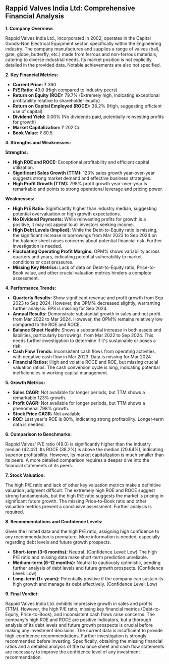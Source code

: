 ## Rappid Valves India Ltd: Comprehensive Financial Analysis

**1. Company Overview:**

Rappid Valves India Ltd., incorporated in 2002, operates in the Capital Goods-Non Electrical Equipment sector, specifically within the Engineering industry.  The company manufactures and supplies a range of valves (ball, gate, globe, butterfly, etc.) made from ferrous and non-ferrous materials, catering to diverse industrial needs.  Its market position is not explicitly detailed in the provided data.  Notable achievements are also not specified.

**2. Key Financial Metrics:**

* **Current Price:** ₹ 390
* **P/E Ratio:** 49.0 (High compared to industry peers)
* **Return on Equity (ROE):** 79.7% (Extremely high, indicating exceptional profitability relative to shareholder equity)
* **Return on Capital Employed (ROCE):** 38.2% (High, suggesting efficient use of capital)
* **Dividend Yield:** 0.00% (No dividends paid, potentially reinvesting profits for growth)
* **Market Capitalization:** ₹ 202 Cr.
* **Book Value:** ₹ 80.5

**3. Strengths and Weaknesses:**

**Strengths:**

* **High ROE and ROCE:**  Exceptional profitability and efficient capital utilization.
* **Significant Sales Growth (TTM):**  123% sales growth year-over-year suggests strong market demand and effective business strategies.
* **High Profit Growth (TTM):** 798% profit growth year-over-year is remarkable and points to strong operational leverage and pricing power.


**Weaknesses:**

* **High P/E Ratio:**  Significantly higher than industry median, suggesting potential overvaluation or high growth expectations.
* **No Dividend Payments:**  While reinvesting profits for growth is a positive, it may not appeal to all investors seeking income.
* **High Debt Levels (Implied):** While the Debt-to-Equity ratio is missing, the significant increase in borrowings from Mar 2023 to Sep 2024 on the balance sheet raises concerns about potential financial risk.  Further investigation is needed.
* **Fluctuating Operating Profit Margins:** OPM% shows variability across quarters and years, indicating potential vulnerability to market conditions or cost pressures.
* **Missing Key Metrics:**  Lack of data on Debt-to-Equity ratio, Price-to-Book value, and other crucial valuation metrics hinders a complete assessment.


**4. Performance Trends:**

* **Quarterly Results:** Show significant revenue and profit growth from Sep 2023 to Sep 2024. However, the OPM% decreased slightly, warranting further analysis.  EPS is missing for Sep 2024.
* **Annual Results:**  Demonstrate substantial growth in sales and net profit from Mar 2022 to Mar 2024.  However, the OPM% remains relatively low compared to the ROE and ROCE.
* **Balance Sheet Health:** Shows a substantial increase in both assets and liabilities, particularly borrowings, from Mar 2022 to Sep 2024. This needs further investigation to determine if it's sustainable or poses a risk.
* **Cash Flow Trends:**  Inconsistent cash flows from operating activities, with negative cash flow in Mar 2023.  Data is missing for Mar 2024.
* **Financial Ratios:**  High and volatile ROCE and ROE, but missing crucial valuation ratios.  The cash conversion cycle is long, indicating potential inefficiencies in working capital management.


**5. Growth Metrics:**

* **Sales CAGR:**  Not available for longer periods, but TTM shows a remarkable 123% growth.
* **Profit CAGR:**  Not available for longer periods, but TTM shows a phenomenal 798% growth.
* **Stock Price CAGR:**  Not available.
* **ROE:**  Last year's ROE is 80%, indicating strong profitability.  Longer-term data is needed.


**6. Comparison to Benchmarks:**

Rappid Valves' P/E ratio (49.0) is significantly higher than the industry median (42.42).  Its ROCE (38.2%) is above the median (20.64%), indicating superior profitability. However, its market capitalization is much smaller than its peers.  A more detailed comparison requires a deeper dive into the financial statements of its peers.


**7. Stock Valuation:**

The high P/E ratio and lack of other key valuation metrics make a definitive valuation judgment difficult.  The extremely high ROE and ROCE suggest strong fundamentals, but the high P/E ratio suggests the market is pricing in significant future growth.  The missing Price-to-Book ratio and other valuation metrics prevent a conclusive assessment.  Further analysis is required.


**8. Recommendations and Confidence Levels:**

Given the limited data and the high P/E ratio, assigning high confidence to any recommendation is premature.  More information is needed, especially regarding debt levels and future growth prospects.

* **Short-term (3-6 months):**  Neutral.  (Confidence Level: Low)  The high P/E ratio and missing data make short-term prediction unreliable.
* **Medium-term (6-12 months):**  Neutral to cautiously optimistic, pending further analysis of debt levels and future growth prospects. (Confidence Level: Low)
* **Long-term (1+ years):**  Potentially positive if the company can sustain its high growth and manage its debt effectively. (Confidence Level: Low)


**9. Final Verdict:**

Rappid Valves India Ltd. exhibits impressive growth in sales and profits (TTM). However, the high P/E ratio, missing key financial metrics (Debt-to-Equity, Price-to-Book), and inconsistent cash flows raise concerns.  The company's high ROE and ROCE are positive indicators, but a thorough analysis of its debt levels and future growth prospects is crucial before making any investment decisions.  The current data is insufficient to provide high-confidence recommendations.  Further investigation is strongly recommended before investing.  Specifically, obtaining the missing financial ratios and a detailed analysis of the balance sheet and cash flow statements are necessary to improve the confidence level of any investment recommendation.
